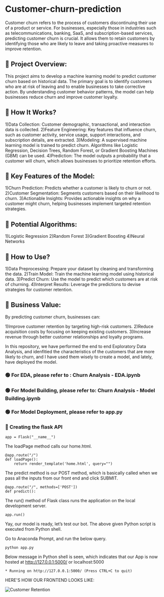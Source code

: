 # Customer-churn-prediction
Customer churn refers to the process of customers discontinuing their use of a product or service. For businesses, especially those in industries such as telecommunications, banking, SaaS, and subscription-based services, predicting customer churn is crucial. It allows them to retain customers by identifying those who are likely to leave and taking proactive measures to improve retention.

## 🔴 Project Overview:

This project aims to develop a machine learning model to predict customer churn based on historical data. The primary goal is to identify customers who are at risk of leaving and to enable businesses to take corrective action. By understanding customer behavior patterns, the model can help businesses reduce churn and improve customer loyalty.

## 🔴 How It Works? 
1)Data Collection: Customer demographic, transactional, and interaction data is collected.
2)Feature Engineering: Key features that influence churn, such as customer activity, service usage, support interactions, and subscription details, are extracted.
3)Modeling: A supervised machine learning model is trained to predict churn. Algorithms like Logistic Regression, Decision Trees, Random Forest, or Gradient Boosting Machines (GBM) can be used.
4)Prediction: The model outputs a probability that a customer will churn, which allows businesses to prioritize retention efforts.

## 🔴 Key Features of the Model:
1)Churn Prediction: Predicts whether a customer is likely to churn or not.
2)Customer Segmentation: Segments customers based on their likelihood to churn.
3)Actionable Insights: Provides actionable insights on why a customer might churn, helping businesses implement targeted retention strategies.

## 🔴 Potential Algorithms:

1)Logistic Regression
2)Random Forest
3)Gradient Boosting
4)Neural Networks

## 🔴 How to Use?
1)Data Preprocessing: Prepare your dataset by cleaning and transforming the data.
2)Train Model: Train the machine learning model using historical data.
3)Predict Churn: Use the model to predict which customers are at risk of churning.
4)Interpret Results: Leverage the predictions to devise strategies for customer retention.

## 🔴 Business Value:
By predicting customer churn, businesses can:

1)Improve customer retention by targeting high-risk customers.
2)Reduce acquisition costs by focusing on keeping existing customers.
3)Increase revenue through better customer relationships and loyalty programs.


In this repository, we have performed the end to end Exploratory Data Analysis, and idenfitied the characteristics of the customers that are more likely to churn, and I have used them wisely to create a model, and lately, have deployed the model.

### 🟢 For EDA, please refer to : Churn Analysis - EDA.ipynb
### 🟢 For Model Building, please refer to: Churn Analysis - Model Building.ipynb
### 🟢 For Model Deployment, please refer to app.py


### 🔵 Creating the flask API

```
app = Flask("__name__")
```

The loadPage method calls our home.html.
```
@app.route("/")
def loadPage():
	return render_template('home.html', query="")
```

The predict method is our POST method, which is basically called when we pass all the inputs from our front end and click SUBMIT.
```
@app.route("/", methods=['POST'])
def predict():
```
  
The run() method of Flask class runs the application on the local development server.
```
app.run()
```


Yay, our model is ready, let’s test our bot.
The above given Python script is executed from Python shell.

Go to Anaconda Prompt, and run the below query.
```
python app.py
```


Below message in Python shell is seen, which indicates that our App is now hosted at http://127.0.0.1:5000/ or localhost:5000
```
* Running on http://127.0.0.1:5000/ (Press CTRL+C to quit)
```


HERE'S HOW OUR FRONTEND LOOKS LIKE:

![Customer Retention](https://raw.githubusercontent.com/pik1989/MLProject-Churn-Analysis-And-Prediction-Model/main/images/Telco6.JPG)
